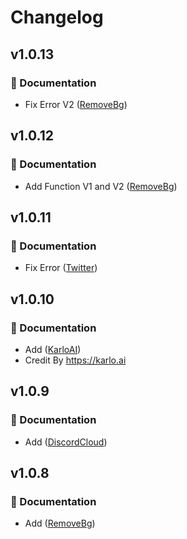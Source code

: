 # Changelog

## v1.0.13

### 📖 Documentation

- Fix Error V2 ([RemoveBg](/tools/removebg))

## v1.0.12

### 📖 Documentation

- Add Function V1 and V2 ([RemoveBg](/tools/removebg))

## v1.0.11

### 📖 Documentation

- Fix Error ([Twitter](/downloader/twitter))

## v1.0.10

### 📖 Documentation

- Add ([KarloAI](/ai/karloai))
- Credit By https://karlo.ai

## v1.0.9

### 📖 Documentation

- Add ([DiscordCloud](/tools/discordcloud))

## v1.0.8

### 📖 Documentation

- Add ([RemoveBg](/tools/removebg))
